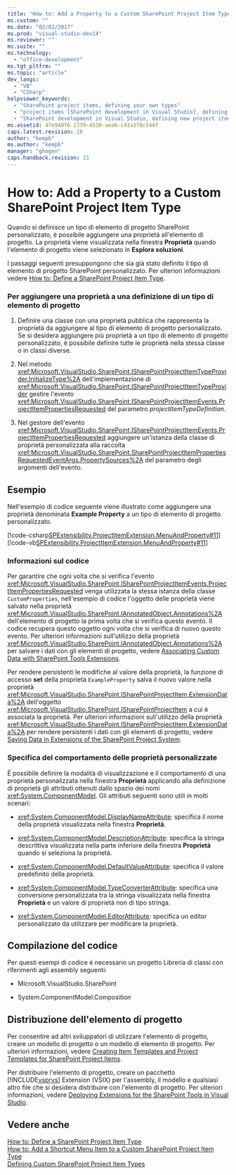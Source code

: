 ```yaml
---
title: "How to: Add a Property to a Custom SharePoint Project Item Type | Microsoft Docs"
ms.custom: ""
ms.date: "02/02/2017"
ms.prod: "visual-studio-dev14"
ms.reviewer: ""
ms.suite: ""
ms.technology: 
  - "office-development"
ms.tgt_pltfrm: ""
ms.topic: "article"
dev_langs: 
  - "VB"
  - "CSharp"
helpviewer_keywords: 
  - "SharePoint project items, defining your own types"
  - "project items [SharePoint development in Visual Studio], defining your own types"
  - "SharePoint development in Visual Studio, defining new project item types"
ms.assetid: 47e940f6-1779-4530-aea6-c43a370c544f
caps.latest.revision: 16
author: "kempb"
ms.author: "kempb"
manager: "ghogen"
caps.handback.revision: 15
---
```

# How to: Add a Property to a Custom SharePoint Project Item Type
  Quando si definisce un tipo di elemento di progetto SharePoint personalizzato, è possibile aggiungere una proprietà all'elemento di progetto.  La proprietà viene visualizzata nella finestra **Proprietà** quando l'elemento di progetto viene selezionato in **Esplora soluzioni**.  
  
 I passaggi seguenti presuppongono che sia già stato definito il tipo di elemento di progetto SharePoint personalizzato.  Per ulteriori informazioni vedere [How to: Define a SharePoint Project Item Type](../sharepoint/how-to-define-a-sharepoint-project-item-type.md).  
  
### Per aggiungere una proprietà a una definizione di un tipo di elemento di progetto  
  
1.  Definire una classe con una proprietà pubblica che rappresenta la proprietà da aggiungere al tipo di elemento di progetto personalizzato.  Se si desidera aggiungere più proprietà a un tipo di elemento di progetto personalizzato, è possibile definire tutte le proprietà nella stessa classe o in classi diverse.  
  
2.  Nel metodo <xref:Microsoft.VisualStudio.SharePoint.ISharePointProjectItemTypeProvider.InitializeType%2A> dell'implementazione di <xref:Microsoft.VisualStudio.SharePoint.ISharePointProjectItemTypeProvider> gestire l'evento <xref:Microsoft.VisualStudio.SharePoint.ISharePointProjectItemEvents.ProjectItemPropertiesRequested> del parametro *projectItemTypeDefinition*.  
  
3.  Nel gestore dell'evento <xref:Microsoft.VisualStudio.SharePoint.ISharePointProjectItemEvents.ProjectItemPropertiesRequested> aggiungere un'istanza della classe di proprietà personalizzata alla raccolta <xref:Microsoft.VisualStudio.SharePoint.SharePointProjectItemPropertiesRequestedEventArgs.PropertySources%2A> del parametro degli argomenti dell'evento.  
  
## Esempio  
 Nell'esempio di codice seguente viene illustrato come aggiungere una proprietà denominata **Example Property** a un tipo di elemento di progetto personalizzato.  
  
 [!code-csharp[SPExtensibility.ProjectItemExtension.MenuAndProperty#11](../snippets/csharp/VS_Snippets_OfficeSP/spextensibility.projectitemextension.menuandproperty/cs/extension/projectitemtypeproperty.cs#11)]
 [!code-vb[SPExtensibility.ProjectItemExtension.MenuAndProperty#11](../snippets/visualbasic/VS_Snippets_OfficeSP/spextensibility.projectitemextension.menuandproperty/vb/extension/projectitemtypeproperty.vb#11)]  
  
### Informazioni sul codice  
 Per garantire che ogni volta che si verifica l'evento <xref:Microsoft.VisualStudio.SharePoint.ISharePointProjectItemEvents.ProjectItemPropertiesRequested> venga utilizzata la stessa istanza della classe `CustomProperties`, nell'esempio di codice l'oggetto delle proprietà viene salvato nella proprietà <xref:Microsoft.VisualStudio.SharePoint.IAnnotatedObject.Annotations%2A> dell'elemento di progetto la prima volta che si verifica questo evento.  Il codice recupera questo oggetto ogni volta che si verifica di nuovo questo evento.  Per ulteriori informazioni sull'utilizzo della proprietà <xref:Microsoft.VisualStudio.SharePoint.IAnnotatedObject.Annotations%2A> per salvare i dati con gli elementi di progetto, vedere [Associating Custom Data with SharePoint Tools Extensions](../sharepoint/associating-custom-data-with-sharepoint-tools-extensions.md).  
  
 Per rendere persistenti le modifiche al valore della proprietà, la funzione di accesso **set** della proprietà `ExampleProperty` salva il nuovo valore nella proprietà <xref:Microsoft.VisualStudio.SharePoint.ISharePointProjectItem.ExtensionData%2A> dell'oggetto <xref:Microsoft.VisualStudio.SharePoint.ISharePointProjectItem> a cui è associata la proprietà.  Per ulteriori informazioni sull'utilizzo della proprietà <xref:Microsoft.VisualStudio.SharePoint.ISharePointProjectItem.ExtensionData%2A> per rendere persistenti i dati con gli elementi di progetto, vedere [Saving Data in Extensions of the SharePoint Project System](../sharepoint/saving-data-in-extensions-of-the-sharepoint-project-system.md).  
  
### Specifica del comportamento delle proprietà personalizzate  
 È possibile definire la modalità di visualizzazione e il comportamento di una proprietà personalizzata nella finestra **Proprietà** applicando alla definizione di proprietà gli attributi ottenuti dallo spazio dei nomi <xref:System.ComponentModel>.  Gli attributi seguenti sono utili in molti scenari:  
  
-   <xref:System.ComponentModel.DisplayNameAttribute>: specifica il nome della proprietà visualizzata nella finestra **Proprietà**.  
  
-   <xref:System.ComponentModel.DescriptionAttribute>: specifica la stringa descrittiva visualizzata nella parte inferiore della finestra **Proprietà** quando si seleziona la proprietà.  
  
-   <xref:System.ComponentModel.DefaultValueAttribute>: specifica il valore predefinito della proprietà.  
  
-   <xref:System.ComponentModel.TypeConverterAttribute>: specifica una conversione personalizzata tra la stringa visualizzata nella finestra **Proprietà** e un valore di proprietà non di tipo stringa.  
  
-   <xref:System.ComponentModel.EditorAttribute>: specifica un editor personalizzato da utilizzare per modificare la proprietà.  
  
## Compilazione del codice  
 Per questi esempi di codice è necessario un progetto Libreria di classi con riferimenti agli assembly seguenti:  
  
-   Microsoft.VisualStudio.SharePoint  
  
-   System.ComponentModel.Composition  
  
## Distribuzione dell'elemento di progetto  
 Per consentire ad altri sviluppatori di utilizzare l'elemento di progetto, creare un modello di progetto o un modello di elemento di progetto.  Per ulteriori informazioni, vedere [Creating Item Templates and Project Templates for SharePoint Project Items](../sharepoint/creating-item-templates-and-project-templates-for-sharepoint-project-items.md).  
  
 Per distribuire l'elemento di progetto, creare un pacchetto [!INCLUDE[vsprvs](../sharepoint/includes/vsprvs-md.md)] Extension \(VSIX\) per l'assembly, il modello e qualsiasi altro file che si desidera distribuire con l'elemento di progetto.  Per ulteriori informazioni, vedere [Deploying Extensions for the SharePoint Tools in Visual Studio](../sharepoint/deploying-extensions-for-the-sharepoint-tools-in-visual-studio.md).  
  
## Vedere anche  
 [How to: Define a SharePoint Project Item Type](../sharepoint/how-to-define-a-sharepoint-project-item-type.md)   
 [How to: Add a Shortcut Menu Item to a Custom SharePoint Project Item Type](../sharepoint/how-to-add-a-shortcut-menu-item-to-a-custom-sharepoint-project-item-type.md)   
 [Defining Custom SharePoint Project Item Types](../sharepoint/defining-custom-sharepoint-project-item-types.md)  
  
  